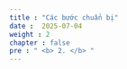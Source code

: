 ```yaml
---
title : "Các bước chuẩn bị"
date :  2025-07-04 
weight : 2 
chapter : false
pre : " <b> 2. </b> "
---
```



  
